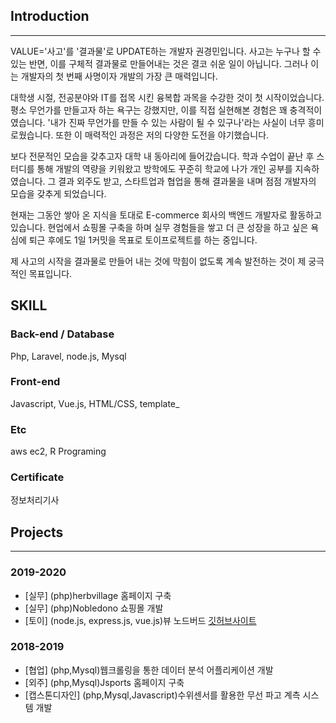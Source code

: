 ## Introduction
---
VALUE='사고'를 '결과물'로 UPDATE하는 개발자 권경민입니다.
사고는 누구나 할 수 있는 반면, 이를 구체적 결과물로 만들어내는 것은 결코 쉬운 일이 아닙니다. 그러나 이는 개발자의 첫 번째 사명이자 개발의 가장 큰 매력입니다. 

대학생 시절, 전공분야와 IT를 접목 시킨 융복합 과목을 수강한 것이 첫 시작이었습니다.
평소 무언가를 만들고자 하는 욕구는 강했지만, 이를 직접 실현해본 경험은 꽤 충격적이였습니다. '내가 진짜 무언가를 만들 수 있는 사람이 될 수 있구나'라는 사실이 너무 흥미로웠습니다. 또한 이 매력적인 과정은 저의 다양한 도전을 야기했습니다.

보다 전문적인 모습을 갖추고자 대학 내 동아리에 들어갔습니다. 학과 수업이 끝난 후 스터디를 통해 개발의 역량을 키워왔고 방학에도 꾸준히 학교에 나가 개인 공부를 지속하였습니다.
그 결과 외주도 받고, 스타트업과 협업을 통해 결과물을 내며 점점 개발자의 모습을 갖추게 되었습니다.

현재는 그동안 쌓아 온 지식을 토대로  E-commerce 회사의 백엔드 개발자로 활동하고 있습니다. 현업에서 쇼핑몰 구축을 하며 실무 경험들을 쌓고 더 큰 성장을 하고 싶은 욕심에 퇴근 후에도 1일 1커밋을 목표로 토이프로젝트를 하는 중입니다.

제 사고의 시작을 결과물로 만들어 내는 것에 막힘이 없도록 계속 발전하는 것이 제 궁극적인 목표입니다.

## SKILL
### Back-end / Database
Php, Laravel, node.js, Mysql

### Front-end
Javascript, Vue.js, HTML/CSS, template_

### Etc
aws ec2, R Programing

### Certificate
정보처리기사

## Projects
---
### 2019-2020

- [실무] (php)herbvillage 홈페이지 구축
- [실무] (php)Nobledono 쇼핑몰 개발
- [토이] (node.js, express.js, vue.js)뷰 노드버드 [깃허브사이트](https://github.com/kwon951214/vue-nodebird)

### 2018-2019

- [협업] (php,Mysql)웹크롤링을 통한 데이터 분석 어플리케이션 개발
- [외주] (php,Mysql)Jsports 홈페이지 구축
- [캡스톤디자인] (php,Mysql,Javascript)수위센서를 활용한 무선 파고 계측 시스템 개발

